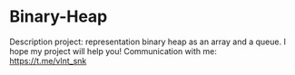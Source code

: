 # Binary-Heap

Description project: representation binary heap as an array and a queue.
I hope my project will help you! Communication with me: https://t.me/vlnt_snk
